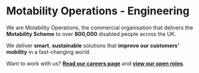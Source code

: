 # Motability Operations - Engineering

We are Motability Operations, the commercial organisation that delivers the
**Motability Scheme** to over **800,000** disabled people across the UK.

We deliver **smart**, **sustainable** solutions that **improve our customers’
mobility** in a fast-changing world.

Want to work with us?
**[Read our careers page](https://www.motabilityoperations.co.uk/careers/)** and
**[view our open roles](https://www.motabilityoperationsrecruitment.co.uk/vacancies/vacancy-search-results.aspx)**.
